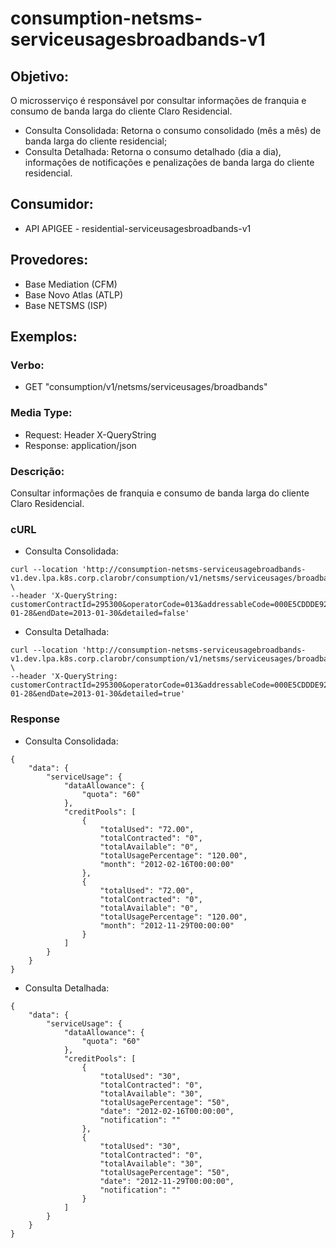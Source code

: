 # consumption-netsms-serviceusagesbroadbands-v1

## Objetivo:
O microsserviço é responsável por consultar informações de franquia e consumo de banda larga do cliente Claro Residencial.

* Consulta Consolidada: Retorna o consumo consolidado (mês a mês) de banda larga do cliente residencial;
* Consulta Detalhada: Retorna o consumo detalhado (dia a dia), informações de notificações e penalizações de banda larga do cliente residencial.

## Consumidor:
* API APIGEE - residential-serviceusagesbroadbands-v1

## Provedores:
* Base Mediation (CFM)
* Base Novo Atlas (ATLP)
* Base NETSMS (ISP)

## Exemplos:

### Verbo:
* GET "consumption/v1/netsms/serviceusages/broadbands"

### Media Type:
* Request: Header X-QueryString
* Response: application/json

### Descrição:
Consultar informações de franquia e consumo de banda larga do cliente Claro Residencial.

### cURL
* Consulta Consolidada:
```
curl --location 'http://consumption-netsms-serviceusagebroadbands-v1.dev.lpa.k8s.corp.clarobr/consumption/v1/netsms/serviceusages/broadbands' \
--header 'X-QueryString: customerContractId=295300&operatorCode=013&addressableCode=000E5CDDDE92&startDate=2012-01-28&endDate=2013-01-30&detailed=false'
```
* Consulta Detalhada:
```
curl --location 'http://consumption-netsms-serviceusagebroadbands-v1.dev.lpa.k8s.corp.clarobr/consumption/v1/netsms/serviceusages/broadbands' \
--header 'X-QueryString: customerContractId=295300&operatorCode=013&addressableCode=000E5CDDDE92&startDate=2012-01-28&endDate=2013-01-30&detailed=true'
```

### Response
* Consulta Consolidada:
```
{
    "data": {
        "serviceUsage": {
            "dataAllowance": {
                "quota": "60"
            },
            "creditPools": [
                {
                    "totalUsed": "72.00",
                    "totalContracted": "0",
                    "totalAvailable": "0",
                    "totalUsagePercentage": "120.00",
                    "month": "2012-02-16T00:00:00"
                },
                {
                    "totalUsed": "72.00",
                    "totalContracted": "0",
                    "totalAvailable": "0",
                    "totalUsagePercentage": "120.00",
                    "month": "2012-11-29T00:00:00"
                }
            ]
        }
    }
}
```

* Consulta Detalhada:
```
{
    "data": {
        "serviceUsage": {
            "dataAllowance": {
                "quota": "60"
            },
            "creditPools": [
                {
                    "totalUsed": "30",
                    "totalContracted": "0",
                    "totalAvailable": "30",
                    "totalUsagePercentage": "50",
                    "date": "2012-02-16T00:00:00",
                    "notification": ""
                },
                {
                    "totalUsed": "30",
                    "totalContracted": "0",
                    "totalAvailable": "30",
                    "totalUsagePercentage": "50",
                    "date": "2012-11-29T00:00:00",
                    "notification": ""
                }
            ]
        }
    }
}
```
